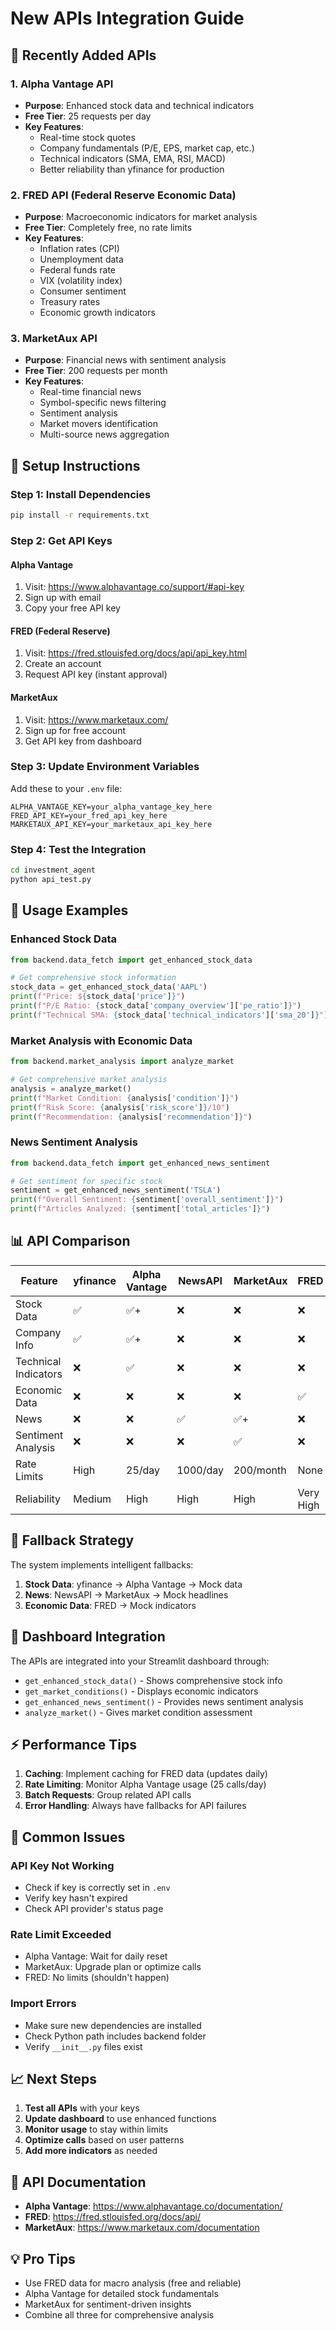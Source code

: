 # New APIs Integration Guide

## 🚀 Recently Added APIs

### 1. Alpha Vantage API
- **Purpose**: Enhanced stock data and technical indicators
- **Free Tier**: 25 requests per day
- **Key Features**:
  - Real-time stock quotes
  - Company fundamentals (P/E, EPS, market cap, etc.)
  - Technical indicators (SMA, EMA, RSI, MACD)
  - Better reliability than yfinance for production

### 2. FRED API (Federal Reserve Economic Data)
- **Purpose**: Macroeconomic indicators for market analysis
- **Free Tier**: Completely free, no rate limits
- **Key Features**:
  - Inflation rates (CPI)
  - Unemployment data
  - Federal funds rate
  - VIX (volatility index)
  - Consumer sentiment
  - Treasury rates
  - Economic growth indicators

### 3. MarketAux API
- **Purpose**: Financial news with sentiment analysis
- **Free Tier**: 200 requests per month
- **Key Features**:
  - Real-time financial news
  - Symbol-specific news filtering
  - Sentiment analysis
  - Market movers identification
  - Multi-source news aggregation

## 🔧 Setup Instructions

### Step 1: Install Dependencies
```bash
pip install -r requirements.txt
```

### Step 2: Get API Keys

#### Alpha Vantage
1. Visit: https://www.alphavantage.co/support/#api-key
2. Sign up with email
3. Copy your free API key

#### FRED (Federal Reserve)
1. Visit: https://fred.stlouisfed.org/docs/api/api_key.html
2. Create an account
3. Request API key (instant approval)

#### MarketAux
1. Visit: https://www.marketaux.com/
2. Sign up for free account
3. Get API key from dashboard

### Step 3: Update Environment Variables
Add these to your `.env` file:
```env
ALPHA_VANTAGE_KEY=your_alpha_vantage_key_here
FRED_API_KEY=your_fred_api_key_here
MARKETAUX_API_KEY=your_marketaux_api_key_here
```

### Step 4: Test the Integration
```bash
cd investment_agent
python api_test.py
```

## 🎯 Usage Examples

### Enhanced Stock Data
```python
from backend.data_fetch import get_enhanced_stock_data

# Get comprehensive stock information
stock_data = get_enhanced_stock_data('AAPL')
print(f"Price: ${stock_data['price']}")
print(f"P/E Ratio: {stock_data['company_overview']['pe_ratio']}")
print(f"Technical SMA: {stock_data['technical_indicators']['sma_20']}")
```

### Market Analysis with Economic Data
```python
from backend.market_analysis import analyze_market

# Get comprehensive market analysis
analysis = analyze_market()
print(f"Market Condition: {analysis['condition']}")
print(f"Risk Score: {analysis['risk_score']}/10")
print(f"Recommendation: {analysis['recommendation']}")
```

### News Sentiment Analysis
```python
from backend.data_fetch import get_enhanced_news_sentiment

# Get sentiment for specific stock
sentiment = get_enhanced_news_sentiment('TSLA')
print(f"Overall Sentiment: {sentiment['overall_sentiment']}")
print(f"Articles Analyzed: {sentiment['total_articles']}")
```

## 📊 API Comparison

| Feature | yfinance | Alpha Vantage | NewsAPI | MarketAux | FRED |
|---------|----------|---------------|---------|-----------|------|
| Stock Data | ✅ | ✅+ | ❌ | ❌ | ❌ |
| Company Info | ✅ | ✅+ | ❌ | ❌ | ❌ |
| Technical Indicators | ❌ | ✅ | ❌ | ❌ | ❌ |
| Economic Data | ❌ | ❌ | ❌ | ❌ | ✅ |
| News | ❌ | ❌ | ✅ | ✅+ | ❌ |
| Sentiment Analysis | ❌ | ❌ | ❌ | ✅ | ❌ |
| Rate Limits | High | 25/day | 1000/day | 200/month | None |
| Reliability | Medium | High | High | High | Very High |

## 🔄 Fallback Strategy

The system implements intelligent fallbacks:

1. **Stock Data**: yfinance → Alpha Vantage → Mock data
2. **News**: NewsAPI → MarketAux → Mock headlines
3. **Economic Data**: FRED → Mock indicators

## 🎨 Dashboard Integration

The APIs are integrated into your Streamlit dashboard through:

- `get_enhanced_stock_data()` - Shows comprehensive stock info
- `get_market_conditions()` - Displays economic indicators
- `get_enhanced_news_sentiment()` - Provides news sentiment analysis
- `analyze_market()` - Gives market condition assessment

## ⚡ Performance Tips

1. **Caching**: Implement caching for FRED data (updates daily)
2. **Rate Limiting**: Monitor Alpha Vantage usage (25 calls/day)
3. **Batch Requests**: Group related API calls
4. **Error Handling**: Always have fallbacks for API failures

## 🚨 Common Issues

### API Key Not Working
- Check if key is correctly set in `.env`
- Verify key hasn't expired
- Check API provider's status page

### Rate Limit Exceeded
- Alpha Vantage: Wait for daily reset
- MarketAux: Upgrade plan or optimize calls
- FRED: No limits (shouldn't happen)

### Import Errors
- Make sure new dependencies are installed
- Check Python path includes backend folder
- Verify `__init__.py` files exist

## 📈 Next Steps

1. **Test all APIs** with your keys
2. **Update dashboard** to use enhanced functions
3. **Monitor usage** to stay within limits
4. **Optimize calls** based on user patterns
5. **Add more indicators** as needed

## 🔗 API Documentation

- **Alpha Vantage**: https://www.alphavantage.co/documentation/
- **FRED**: https://fred.stlouisfed.org/docs/api/
- **MarketAux**: https://www.marketaux.com/documentation

## 💡 Pro Tips

- Use FRED data for macro analysis (free and reliable)
- Alpha Vantage for detailed stock fundamentals
- MarketAux for sentiment-driven insights
- Combine all three for comprehensive analysis
